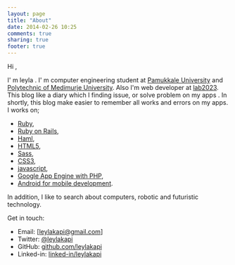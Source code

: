 ```yaml
---
layout: page
title: "About"
date: 2014-02-26 10:25
comments: true
sharing: true
footer: true
---
```

Hi ,

I' m leyla . I' m computer engineering student at [Pamukkale University](http://www.pau.edu.tr) and [Polytechnic of Medimurje University](http://www.mev.hr/). 
Also I'm web developer at [lab2023](http://www.lab2023.com/). This blog like a diary which I finding issue, or solve problem on my apps . In shortly, this blog make easier to remember all works and errors on my apps.
I works on;

- [Ruby](https://www.ruby-lang.org/en/),
- [Ruby on Rails](http://rubyonrails.org/), 
- [Haml](http://haml.info/), 
- [HTML5](http://en.wikipedia.org/wiki/HTML5), 
- [Sass](http://sass-lang.com/), 
- [CSS3](http://en.wikipedia.org/wiki/CSS_Animations), 
- [javascript](http://www.javascriptsource.com/),
- [Google App Engine with PHP](https://cloud.google.com/appengine/docs/php/),
- [Android for mobile development](http://www.android.com/).

In addition, I like to search about computers, robotic and futuristic technology.
 
Get in touch:

- Email: [leylakapi@gmail.com]
- Twitter: [@leylakapi](http://twitter.com/leylakapi)
- GitHub: [github.com/leylakapi](http://github.com/leylakapi)
- Linked-in: [linked-in/leylakapi](https://www.linkedin.com/in/leylakapi)